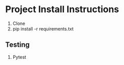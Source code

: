 # Project Install Instructions

1. Clone
2. pip install -r requirements.txt

## Testing

1. Pytest

